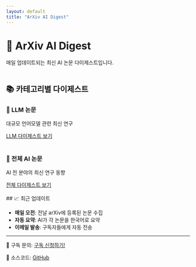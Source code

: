 ```yaml
---
layout: default
title: "ArXiv AI Digest"
---
```


# 🤖 ArXiv AI Digest

매일 업데이트되는 최신 AI 논문 다이제스트입니다.
<br><br>
## 📚 카테고리별 다이제스트

<div class="category-grid">
  <div class="category-card">
    <h3>🧠 LLM 논문</h3>
    <p>대규모 언어모델 관련 최신 연구</p>
    <a href="./LLM/" class="btn-primary">LLM 다이제스트 보기</a>
  </div>
  <br>
  <div class="category-card">
    <h3>🔬 전체 AI 논문</h3>
    <p>AI 전 분야의 최신 연구 동향</p>
    <a href="./ALL/" class="btn-primary">전체 다이제스트 보기</a>
  </div>
</div>
<br>
## 📈 최근 업데이트

- **매일 오전**: 전날 arXiv에 등록된 논문 수집
- **자동 요약**: AI가 각 논문을 한국어로 요약
- **이메일 발송**: 구독자들에게 자동 전송

---

<div class="footer-info">
  <p>📧 구독 문의: <a href="https://script.google.com/macros/s/AKfycbzcG6pdTr1J-Gxn5tgAyfGsNQz_2-Xhm6EtSmGm9bYHEWgAw6yN7Ew89U92sQeXKaaI/exec">구독 신청하기!</a></p>
  <p>🔗 소스코드: <a href="https://github.com/2shin0/arxiv-ai-mailing">GitHub</a></p>
</div>
